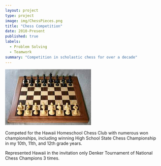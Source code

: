 ```yaml
---
layout: project
type: project
image: img/ChessPieces.png
title: "Chess Competition"
date: 2010-Present
published: true
labels:
  - Problem Solving
  - Teamwork
summary: "Competition in scholastic chess for over a decade"
---
```


<img class="img-fluid" src="../img/Chessboard.jpg">

Competed for the Hawaii Homeschool Chess Club with numerous won championships, including winning High School State Chess Championship in my 10th, 11th, and 12th grade years.

Represented Hawaii in the invitation only Denker Tournament of National Chess Champions 3 times. 
